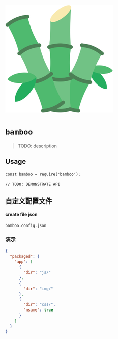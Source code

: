 <img src="./bamboo.svg" style="zoom:33%;" />


# `bamboo`

> TODO: description

## Usage

```
const bamboo = require('bamboo');

// TODO: DEMONSTRATE API
```

## 自定义配置文件


#### create file json

```
bamboo.config.json
```

### 演示


```json
{
  "packaged": {
    "app": [
      {
        "dir": "js/"
      },
      {
        "dir": "img/"
      },
      {
        "dir": "css/",
        "nsame": true
      }
    ]
  }
}
```